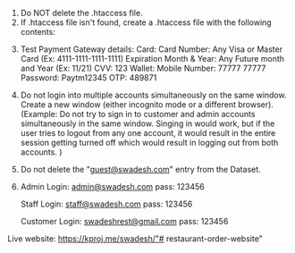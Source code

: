 1.	Do NOT delete the .htaccess file.
2.	If .htaccess file isn't found, create a .htaccess file with the following contents: 

<!-- 
	RewriteEngine on 
	RewriteCond %{REQUEST_FILENAME} !-d
	RewriteCond %{REQUEST_FILENAME}\.php -f
	RewriteRule ^(.*)$ $1.php [NC,L]
	# PHP error handling for development servers
	php_flag display_startup_errors off
	php_flag display_errors off
	php_flag html_errors off
	php_flag ignore_repeated_errors off
	php_flag ignore_repeated_source off
	php_flag report_memleaks on
	php_value docref_root 0
	php_value docref_ext 0
	php_value error_reporting -1
 -->

3.	Test Payment Gateway details:
	Card:
		Card Number:	Any Visa or Master Card (Ex: 4111-1111-1111-1111)
		Expiration Month & Year:	Any Future month and Year (Ex: 11/21)
		CVV:	123
	Wallet:
		Mobile Number:	77777 77777
		Password:	Paytm12345
		OTP:	489871


4.	Do not login into multiple accounts simultaneously on the same window. Create a new window (either 	incognito mode or a different browser).
	(Example: Do not try to sign in to customer and admin accounts simultaneously in the same window. Singing in would work, but if the user tries to logout from any one account, it would result in the entire session getting turned off which would result in logging out from both accounts. )

5.	Do not delete the "guest@swadesh.com" entry from the Dataset.

6.	Admin Login:
	admin@swadesh.com
	pass: 123456

	Staff Login:
	staff@swadesh.com
	pass: 123456

	Customer Login:
	swadeshrest@gmail.com
	pass: 123456

Live website: https://kproj.me/swadesh/"# restaurant-order-website" 
